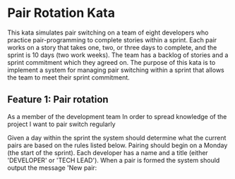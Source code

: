 # Pair Rotation Kata

This kata simulates pair switching on a team of eight developers who practice pair-programming to complete stories within a sprint. Each pair works on a story that takes one, two, or three days to complete, and the sprint is 10 days (two work weeks). The team has a backlog of stories and a sprint commitment which they agreed on. The purpose of this kata is to implement a system for managing pair switching within a sprint that allows the team to meet their sprint commitment.

## Feature 1: Pair rotation

As a member of the development team
In order to spread knowledge of the project
I want to pair switch regularly

Given a day within the sprint the system should determine what the current pairs are based on the rules listed below. Pairing should begin on a Monday (the start of the sprint). Each developer has a name and a title (either 'DEVELOPER' or 'TECH LEAD'). When a pair is formed the system should output the message 'New pair: <TITLE> <NAME> and <TITLE> <NAME>' where each title/name pair belongs to the member of a pair in question. 

This team has normed on pair switching on Mondays and Wednesdays in order to keep the pairing fresh and spread knowledge optimally. There is a problem however, in that there are two tech leads on this team.  These tech leads get pulled into meetings frequently, which causes friction for the developers that they pair with. In order to keep the pairing moving smoothly the team has come up with some norms, listed below:

### Rules

1. No pair should work together twice in one week when pair switching.
2. No developer should pair consecutively with a tech lead when pair switching unless this breaks Rule 1.
3. Tech leads should not pair together unless this breaks Rule 1 or 2.

## Feature 2: Completing stories

## Feature 3: Meeting Sprint commitment
